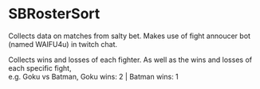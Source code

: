 # SBRosterSort
Collects data on matches from salty bet. Makes use of fight annoucer bot (named WAIFU4u) in twitch chat.

Collects wins and losses of each fighter. As well as the wins and losses of each specific fight,  
e.g. Goku vs Batman, Goku wins: 2 | Batman wins: 1
